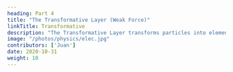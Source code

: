 ```yaml
---
heading: Part 4
title: "The Transformative Layer (Weak Force)"
linkTitle: Transformative
description: "The Transformative Layer transforms particles into elements"
image: "/photos/physics/elec.jpg"
contributors: ['Juan']
date: 2020-10-31
weight: 10
---
```

